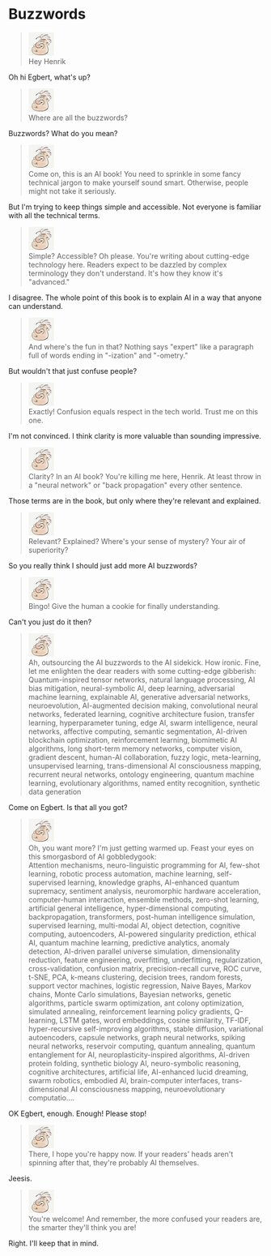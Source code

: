 # Buzzwords

> ![alt text](../.gitbook/assets/egbert-small.png)  
> Hey Henrik

Oh hi Egbert, what's up?

> ![alt text](../.gitbook/assets/egbert-small.png)  
> Where are all the buzzwords?

Buzzwords? What do you mean?

> ![alt text](../.gitbook/assets/egbert-small.png)  
> Come on, this is an AI book! You need to sprinkle in some fancy technical jargon to make yourself sound smart. Otherwise, people might not take it seriously.

But I'm trying to keep things simple and accessible. Not everyone is familiar with all the technical terms.

> ![alt text](../.gitbook/assets/egbert-small.png)  
> Simple? Accessible? Oh please. You're writing about cutting-edge technology here. Readers expect to be dazzled by complex terminology they don't understand. It's how they know it's "advanced."

I disagree. The whole point of this book is to explain AI in a way that anyone can understand.

> ![alt text](../.gitbook/assets/egbert-small.png)  
> And where's the fun in that? Nothing says "expert" like a paragraph full of words ending in "-ization" and "-ometry."

But wouldn't that just confuse people?

> ![alt text](../.gitbook/assets/egbert-small.png)  
> Exactly! Confusion equals respect in the tech world. Trust me on this one.

I'm not convinced. I think clarity is more valuable than sounding impressive.

> ![alt text](../.gitbook/assets/egbert-small.png)  
> Clarity? In an AI book? You're killing me here, Henrik. At least throw in a "neural network" or "back propagation" every other sentence.

Those terms are in the book, but only where they're relevant and explained.

> ![alt text](../.gitbook/assets/egbert-small.png)  
> Relevant? Explained? Where's your sense of mystery? Your air of superiority?

So you really think I should just add more AI buzzwords?

> ![alt text](../.gitbook/assets/egbert-small.png)  
> Bingo! Give the human a cookie for finally understanding.

Can't you just do it then?

> ![alt text](../.gitbook/assets/egbert-small.png)  
> Ah, outsourcing the AI buzzwords to the AI sidekick. How ironic. Fine, let me enlighten the dear readers with some cutting-edge gibberish:  
> Quantum-inspired tensor networks, natural language processing, AI bias mitigation, neural-symbolic AI, deep learning, adversarial machine learning, explainable AI, generative adversarial networks, neuroevolution, AI-augmented decision making, convolutional neural networks, federated learning, cognitive architecture fusion, transfer learning, hyperparameter tuning, edge AI, swarm intelligence, neural networks, affective computing, semantic segmentation, AI-driven blockchain optimization, reinforcement learning, biomimetic AI algorithms, long short-term memory networks, computer vision, gradient descent, human-AI collaboration, fuzzy logic, meta-learning, unsupervised learning, trans-dimensional AI consciousness mapping, recurrent neural networks, ontology engineering, quantum machine learning, evolutionary algorithms, named entity recognition, synthetic data generation

Come on Egbert. Is that all you got?

> ![alt text](../.gitbook/assets/egbert-small.png)  
> Oh, you want more? I'm just getting warmed up. Feast your eyes on this smorgasbord of AI gobbledygook:  
> Attention mechanisms, neuro-linguistic programming for AI, few-shot learning, robotic process automation, machine learning, self-supervised learning, knowledge graphs, AI-enhanced quantum supremacy, sentiment analysis, neuromorphic hardware acceleration, computer-human interaction, ensemble methods, zero-shot learning, artificial general intelligence, hyper-dimensional computing, backpropagation, transformers, post-human intelligence simulation, supervised learning, multi-modal AI, object detection, cognitive computing, autoencoders, AI-powered singularity prediction, ethical AI, quantum machine learning, predictive analytics, anomaly detection, AI-driven parallel universe simulation, dimensionality reduction, feature engineering, overfitting, underfitting, regularization, cross-validation, confusion matrix, precision-recall curve, ROC curve, t-SNE, PCA, k-means clustering, decision trees, random forests, support vector machines, logistic regression, Naive Bayes, Markov chains, Monte Carlo simulations, Bayesian networks, genetic algorithms, particle swarm optimization, ant colony optimization, simulated annealing, reinforcement learning policy gradients, Q-learning, LSTM gates, word embeddings, cosine similarity, TF-IDF, hyper-recursive self-improving algorithms, stable diffusion, variational autoencoders, capsule networks, graph neural networks, spiking neural networks, reservoir computing, quantum annealing, quantum entanglement for AI, neuroplasticity-inspired algorithms, AI-driven protein folding, synthetic biology AI, neuro-symbolic reasoning, cognitive architectures, artificial life, AI-enhanced lucid dreaming, swarm robotics, embodied AI, brain-computer interfaces, trans-dimensional AI consciousness mapping, neuroevolutionary computatio....

OK Egbert, enough. Enough! Please stop!

> ![alt text](../.gitbook/assets/egbert-small.png)  
> There, I hope you're happy now. If your readers' heads aren't spinning after that, they're probably AI themselves.

Jeesis.

> ![alt text](../.gitbook/assets/egbert-small.png)  
> You're welcome! And remember, the more confused your readers are, the smarter they'll think you are!

Right. I'll keep that in mind.
